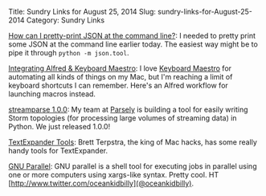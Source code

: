 Title: Sundry Links for August 25, 2014
Slug: sundry-links-for-August-25-2014
Category: Sundry Links

[How can I pretty-print JSON at the command line?](http://stackoverflow.com/questions/352098/how-can-i-pretty-print-json/1920585#1920585): I needed to pretty print some JSON at the command line earlier today. The easiest way might be to pipe it through `python -m json.tool`.

[Integrating Alfred & Keyboard Maestro](http://blog.iansinnott.com/integrating-alfred-and-keyboard-maestro/): I love [Keyboard Maestro](http://www.keyboardmaestro.com/main/) for automating all kinds of things on my Mac, but I'm reaching a limit of keyboard shortcuts I can remember. Here's an Alfred workflow for launching macros instead.

[streamparse 1.0.0](https://github.com/Parsely/streamparse/releases/tag/v1.0.0): My team at [Parsely](http://www.parsely.com) is building a tool for easily writing Storm topologies (for processing large volumes of streaming data) in Python. We just released 1.0.0!

[TextExpander Tools](http://brettterpstra.com/projects/te-tools/): Brett Terpstra, the king of Mac hacks, has some really handy tools for TextExpander.

[GNU Parallel](http://www.gnu.org/software/parallel/): GNU parallel is a shell tool for executing jobs in parallel using one or more computers using xargs-like syntax. Pretty cool. HT [http://www.twitter.com/oceankidbilly](@oceankidbilly).
